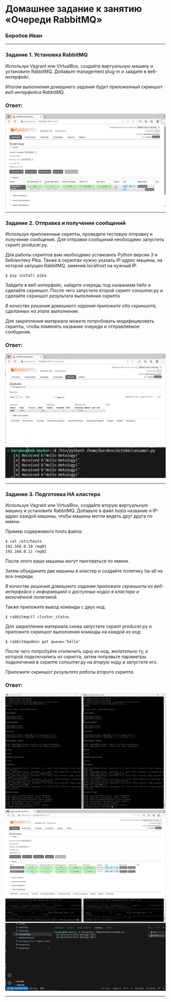 # Домашнее задание к занятию  «Очереди RabbitMQ»

### Боробов Иван

---

### Задание 1. Установка RabbitMQ

Используя Vagrant или VirtualBox, создайте виртуальную машину и установите RabbitMQ.
Добавьте management plug-in и зайдите в веб-интерфейс.

*Итогом выполнения домашнего задания будет приложенный скриншот веб-интерфейса RabbitMQ.*

### Ответ:

![web babbitMQ](https://github.com/Borobov/05-Data-storage-and-transmission-systems-/blob/27c8f34befa42a7bd5810d13bcb81532ae0f40e3/IMG-11-04/11-04-01.png)

---

### Задание 2. Отправка и получение сообщений

Используя приложенные скрипты, проведите тестовую отправку и получение сообщения.
Для отправки сообщений необходимо запустить скрипт producer.py.

Для работы скриптов вам необходимо установить Python версии 3 и библиотеку Pika.
Также в скриптах нужно указать IP-адрес машины, на которой запущен RabbitMQ, заменив localhost на нужный IP.

```shell script
$ pip install pika
```

Зайдите в веб-интерфейс, найдите очередь под названием hello и сделайте скриншот.
После чего запустите второй скрипт consumer.py и сделайте скриншот результата выполнения скрипта

*В качестве решения домашнего задания приложите оба скриншота, сделанных на этапе выполнения.*

Для закрепления материала можете попробовать модифицировать скрипты, чтобы поменять название очереди и отправляемое сообщение.

### Ответ:

![web_queue](https://github.com/Borobov/05-Data-storage-and-transmission-systems-/blob/27c8f34befa42a7bd5810d13bcb81532ae0f40e3/IMG-11-04/11-04-02.png)
![cmd_consumer.py](https://github.com/Borobov/05-Data-storage-and-transmission-systems-/blob/27c8f34befa42a7bd5810d13bcb81532ae0f40e3/IMG-11-04/11-04-03.png)

---

### Задание 3. Подготовка HA кластера

Используя Vagrant или VirtualBox, создайте вторую виртуальную машину и установите RabbitMQ.
Добавьте в файл hosts название и IP-адрес каждой машины, чтобы машины могли видеть друг друга по имени.

Пример содержимого hosts файла:
```shell script
$ cat /etc/hosts
192.168.0.10 rmq01
192.168.0.11 rmq02
```
После этого ваши машины могут пинговаться по имени.

Затем объедините две машины в кластер и создайте политику ha-all на все очереди.

*В качестве решения домашнего задания приложите скриншоты из веб-интерфейса с информацией о доступных нодах в кластере и включённой политикой.*

Также приложите вывод команды с двух нод:

```shell script
$ rabbitmqctl cluster_status
```

Для закрепления материала снова запустите скрипт producer.py и приложите скриншот выполнения команды на каждой из нод:

```shell script
$ rabbitmqadmin get queue='hello'
```

После чего попробуйте отключить одну из нод, желательно ту, к которой подключались из скрипта, затем поправьте параметры подключения в скрипте consumer.py на вторую ноду и запустите его.

*Приложите скриншот результата работы второго скрипта.*

### Ответ:


![](https://github.com/Borobov/05-Data-storage-and-transmission-systems-/blob/27c8f34befa42a7bd5810d13bcb81532ae0f40e3/IMG-11-04/11-04-04.png)
![](https://github.com/Borobov/05-Data-storage-and-transmission-systems-/blob/27c8f34befa42a7bd5810d13bcb81532ae0f40e3/IMG-11-04/11-04-05.png)
![](https://github.com/Borobov/05-Data-storage-and-transmission-systems-/blob/27c8f34befa42a7bd5810d13bcb81532ae0f40e3/IMG-11-04/11-04-06.png)
![](https://github.com/Borobov/05-Data-storage-and-transmission-systems-/blob/27c8f34befa42a7bd5810d13bcb81532ae0f40e3/IMG-11-04/11-04-07.png)

---


